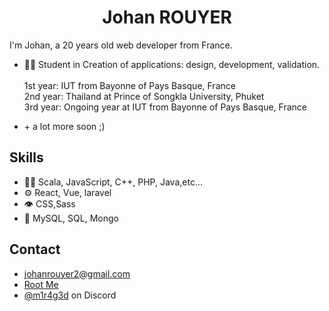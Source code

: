 
<p >
  <h1 align="center">Johan ROUYER</h1>
<p/>

I'm Johan, a 20 years old web developer from France.

- 👨‍💻 Student in Creation of applications: design, development, validation.
  <br>  
      1st year: IUT from Bayonne of Pays Basque, France
  <br>
      2nd year: Thailand at Prince of Songkla University, Phuket
  <br>
      3rd year: Ongoing year at IUT from Bayonne of Pays Basque, France
- <p>+ a lot more soon ;)</p>

## Skills
- 👨‍💻 Scala, JavaScript, C++, PHP, Java,etc...
- ⚙️ React, Vue, laravel
- 👁️ CSS,Sass
- 💽 MySQL, SQL, Mongo

## Contact
- johanrouyer2@gmail.com
- [Root Me](https://www.root-me.org/m1r4g3)
- [@m1r4g3d](https://discord.com/users/744892863367872552) on Discord
